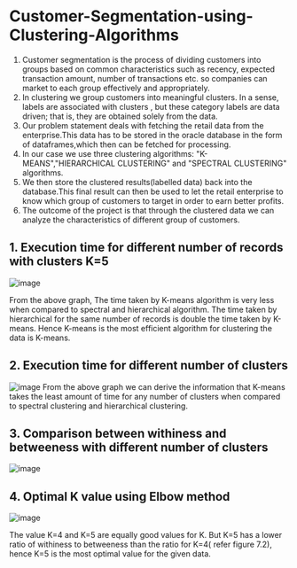 # Customer-Segmentation-using-Clustering-Algorithms
1. Customer segmentation is the process of dividing customers into groups based on common characteristics such as recency, expected transaction amount, number of transactions etc. so companies can market to each group effectively and appropriately.
2. In clustering we group customers into meaningful clusters. In a sense, labels are associated with clusters , but these category labels are data driven; that is, they are obtained solely from the data.
3. Our problem statement deals with fetching the retail data from the enterprise.This data has to be stored in the oracle database in the form of dataframes,which then can be fetched for processing.
4. In our case we use three clustering algorithms: "K-MEANS","HIERARCHICAL CLUSTERING" and "SPECTRAL CLUSTERING" algorithms.
5. We then store the clustered results(labelled data) back into the database.This final result can then be used to let the retail enterprise to know which group of customers to target in order to earn better profits.
6. The outcome of the project is that through the clustered data we can analyze the characteristics of different group of customers.



## 1. Execution time for different number of records with clusters K=5
![image](https://user-images.githubusercontent.com/15854238/147630518-b339a2ce-ed17-497e-aebc-bcc2667b6653.png)

From the above graph, The time taken by K-means algorithm is very less when compared to spectral and hierarchical algorithm. The time taken by hierarchical for the same number of records is double the time taken by K-means. Hence K-means is the most efficient algorithm for clustering the data is K-means. 

## 2. Execution time for different number of clusters
![image](https://user-images.githubusercontent.com/15854238/147630595-10dad709-a66d-4392-a870-fcb481968679.png)
From the above graph we can derive the information that K-means takes the least amount of time for any number of clusters when compared to spectral clustering and hierarchical clustering.

## 3. Comparison between withiness and betweeness with different number of clusters
![image](https://user-images.githubusercontent.com/15854238/147630622-1af3c9f1-bf22-4d50-9111-bf181a7c4dc9.png)

## 4. Optimal K value using Elbow method
![image](https://user-images.githubusercontent.com/15854238/147630650-539338da-9311-4a17-91c8-1f3ed76d3af1.png)

The value K=4 and K=5 are equally good values for K. But K=5 has a lower ratio of withiness to betweeness than the ratio for K=4( refer figure 7.2), hence K=5 is the most optimal value for the given data.




